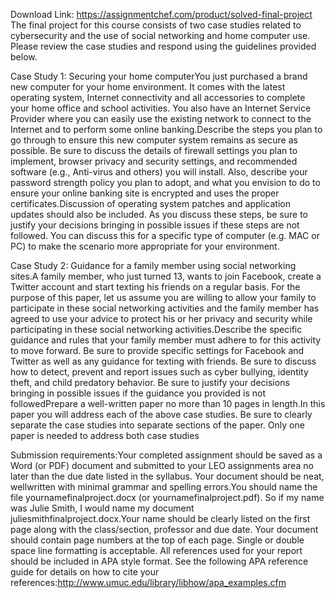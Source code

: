 Download Link: https://assignmentchef.com/product/solved-final-project
<br>
The final project for this course consists of two case studies related to cybersecurity and the use of social networking and home computer use. Please review the case studies and respond using the  guidelines provided below.

Case Study 1: Securing your home computerYou just purchased a brand new computer for your home environment. It comes with the latest operating system, Internet connectivity and all accessories to complete your home office and school activities. You also have an Internet Service Provider where you can easily use the existing network to connect to the Internet and to perform some online banking.Describe the steps you plan to go through to ensure this new computer system remains as secure as possible. Be sure to discuss the details of firewall settings you plan to implement, browser privacy and security settings, and recommended software (e.g., Anti-virus and others) you will install. Also, describe your password strength policy you plan to adopt, and what you envision to do to ensure your online banking site is encrypted and uses the proper certificates.Discussion of operating system patches and application updates should also be included. As you discuss these steps, be sure to justify your decisions bringing in possible issues if these steps are not followed. You can discuss this for a specific type of computer (e.g. MAC or PC) to make the scenario more appropriate for your environment.

Case Study 2: Guidance for a family member using social networking sites.A family member, who just turned 13, wants to join Facebook, create a Twitter account and start texting his friends on a regular basis. For the purpose of this paper, let us assume you are willing to allow your family to participate in these social networking activities and the family member has agreed to use your advice to protect his or her privacy and security while participating in these social networking activities.Describe the specific guidance and rules that your family member must adhere to for this activity to move forward. Be sure to provide specific settings for Facebook and Twitter as well as any guidance for texting with friends. Be sure to discuss how to detect, prevent and report issues such as cyber bullying, identity theft, and child predatory behavior. Be sure to justify your decisions bringing in possible issues if the guidance you provided is not followedPrepare a well-written paper no more than 10 pages in length.In this paper you will address each of the above case studies. Be sure to clearly separate the case studies into separate sections of the paper. Only one paper is needed to address both case studies

Submission requirements:Your completed assignment should be saved as a Word (or PDF) document and submitted to your LEO assignments area no later than the due date listed in the syllabus. Your document should be neat, wellwritten with minimal grammar and spelling errors.You should name the file yournamefinalproject.docx (or yournamefinalproject.pdf). So if my name was Julie Smith, I would name my document juliesmithfinalproject.docx.Your name should be clearly listed on the first page along with the class/section, professor and due date. Your document should contain page numbers at the top of each page. Single or double space line formatting is acceptable. All references used for your report should be included in APA style format. See the following APA reference guide for details on how to cite your references:http://www.umuc.edu/library/libhow/apa_examples.cfm